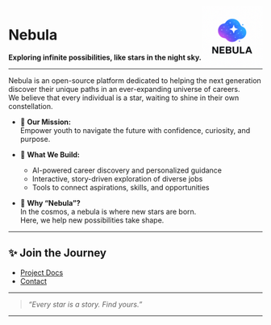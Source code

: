 <!-- .github/profile/README.md -->

<img src="https://raw.githubusercontent.com/nebula-kr/.github/main/profile/nebula.png" width="120" align="right" alt="Nebula Logo">

# Nebula

**Exploring infinite possibilities, like stars in the night sky.**

---

Nebula is an open-source platform dedicated to helping the next generation discover their unique paths in an ever-expanding universe of careers.  
We believe that every individual is a star, waiting to shine in their own constellation.

- 🌌 **Our Mission:**  
  Empower youth to navigate the future with confidence, curiosity, and purpose.

- 🚀 **What We Build:**  
  - AI-powered career discovery and personalized guidance  
  - Interactive, story-driven exploration of diverse jobs  
  - Tools to connect aspirations, skills, and opportunities

- 🧭 **Why “Nebula”?**  
  In the cosmos, a nebula is where new stars are born.  
  Here, we help new possibilities take shape.

---

## ✨ Join the Journey

- [Project Docs](https://github.com/nebula-kr/welcome)
- [Contact](mailto:ghpark715@gmail.com)

---

> _“Every star is a story. Find yours.”_

---

